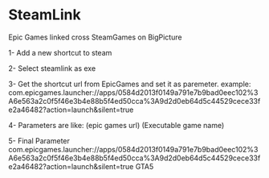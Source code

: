 # SteamLink
Epic Games linked cross SteamGames on BigPicture

1- Add a new shortcut to steam

2- Select steamlink as exe

3- Get the shortcut url from EpicGames and set it as paremeter. example:
    com.epicgames.launcher://apps/0584d2013f0149a791e7b9bad0eec102%3A6e563a2c0f5f46e3b4e88b5f4ed50cca%3A9d2d0eb64d5c44529cece33fe2a46482?action=launch&silent=true
    
4- Parameters are like:
    (epic games url) (Executable game name)
    
5- Final Parameter
  com.epicgames.launcher://apps/0584d2013f0149a791e7b9bad0eec102%3A6e563a2c0f5f46e3b4e88b5f4ed50cca%3A9d2d0eb64d5c44529cece33fe2a46482?action=launch&silent=true GTA5
